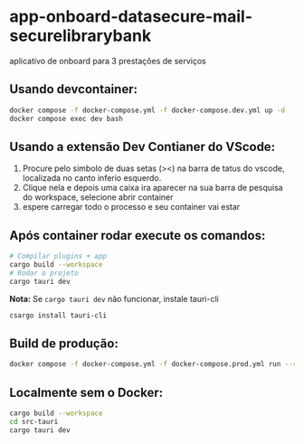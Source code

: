 # app-onboard-datasecure-mail-securelibrarybank
aplicativo de onboard para 3 prestações de serviços


## Usando devcontainer:

```bash
docker compose -f docker-compose.yml -f docker-compose.dev.yml up -d
docker compose exec dev bash
```


## Usando a extensão Dev Contianer do VScode:

1. Procure pelo simbolo de duas setas (><) na barra de
tatus do vscode, localizada no canto inferio esquerdo.
2. Clique nela e depois uma caixa ira aparecer na sua barra de pesquisa do workspace, selecione abrir container
3. espere carregar todo o processo e seu container vai estar


## Após container rodar execute os comandos:
```bash
# Compilar plugins + app
cargo build --workspace
# Rodar o projeto
cargo tauri dev
```

**Nota:** Se `cargo tauri dev` não funcionar, instale tauri-cli
```bash
csargo install tauri-cli
```


## Build de produção:
```bash
docker compose -f docker-compose.yml -f docker-compose.prod.yml run --rm prod-builder
```


## Localmente sem o Docker:
```bash
cargo build --workspace
cd src-tauri
cargo tauri dev
```